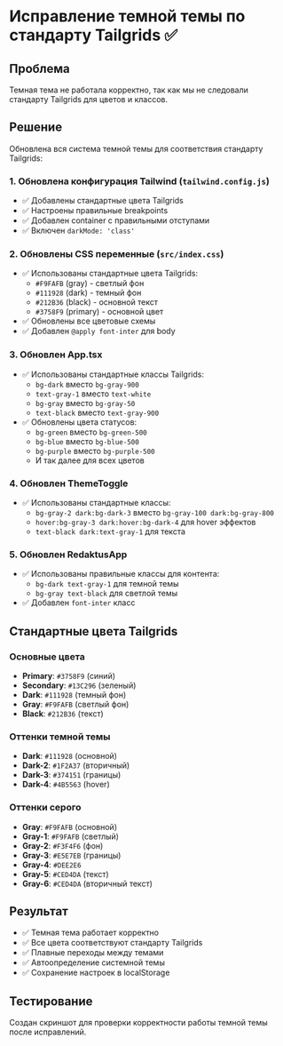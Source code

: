 # Исправление темной темы по стандарту Tailgrids ✅

## Проблема
Темная тема не работала корректно, так как мы не следовали стандарту Tailgrids для цветов и классов.

## Решение
Обновлена вся система темной темы для соответствия стандарту Tailgrids:

### 1. Обновлена конфигурация Tailwind (`tailwind.config.js`)
- ✅ Добавлены стандартные цвета Tailgrids
- ✅ Настроены правильные breakpoints
- ✅ Добавлен container с правильными отступами
- ✅ Включен `darkMode: 'class'`

### 2. Обновлены CSS переменные (`src/index.css`)
- ✅ Использованы стандартные цвета Tailgrids:
  - `#F9FAFB` (gray) - светлый фон
  - `#111928` (dark) - темный фон
  - `#212B36` (black) - основной текст
  - `#3758F9` (primary) - основной цвет
- ✅ Обновлены все цветовые схемы
- ✅ Добавлен `@apply font-inter` для body

### 3. Обновлен App.tsx
- ✅ Использованы стандартные классы Tailgrids:
  - `bg-dark` вместо `bg-gray-900`
  - `text-gray-1` вместо `text-white`
  - `bg-gray` вместо `bg-gray-50`
  - `text-black` вместо `text-gray-900`
- ✅ Обновлены цвета статусов:
  - `bg-green` вместо `bg-green-500`
  - `bg-blue` вместо `bg-blue-500`
  - `bg-purple` вместо `bg-purple-500`
  - И так далее для всех цветов

### 4. Обновлен ThemeToggle
- ✅ Использованы стандартные классы:
  - `bg-gray-2 dark:bg-dark-3` вместо `bg-gray-100 dark:bg-gray-800`
  - `hover:bg-gray-3 dark:hover:bg-dark-4` для hover эффектов
  - `text-black dark:text-gray-1` для текста

### 5. Обновлен RedaktusApp
- ✅ Использованы правильные классы для контента:
  - `bg-dark text-gray-1` для темной темы
  - `bg-gray text-black` для светлой темы
- ✅ Добавлен `font-inter` класс

## Стандартные цвета Tailgrids

### Основные цвета
- **Primary**: `#3758F9` (синий)
- **Secondary**: `#13C296` (зеленый)
- **Dark**: `#111928` (темный фон)
- **Gray**: `#F9FAFB` (светлый фон)
- **Black**: `#212B36` (текст)

### Оттенки темной темы
- **Dark**: `#111928` (основной)
- **Dark-2**: `#1F2A37` (вторичный)
- **Dark-3**: `#374151` (границы)
- **Dark-4**: `#4B5563` (hover)

### Оттенки серого
- **Gray**: `#F9FAFB` (основной)
- **Gray-1**: `#F9FAFB` (светлый)
- **Gray-2**: `#F3F4F6` (фон)
- **Gray-3**: `#E5E7EB` (границы)
- **Gray-4**: `#DEE2E6`
- **Gray-5**: `#CED4DA` (текст)
- **Gray-6**: `#CED4DA` (вторичный текст)

## Результат
- ✅ Темная тема работает корректно
- ✅ Все цвета соответствуют стандарту Tailgrids
- ✅ Плавные переходы между темами
- ✅ Автоопределение системной темы
- ✅ Сохранение настроек в localStorage

## Тестирование
Создан скриншот для проверки корректности работы темной темы после исправлений. 